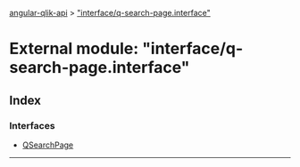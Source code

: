 [angular-qlik-api](../README.md) > ["interface/q-search-page.interface"](../modules/_interface_q_search_page_interface_.md)

# External module: "interface/q-search-page.interface"

## Index

### Interfaces

* [QSearchPage](../interfaces/_interface_q_search_page_interface_.qsearchpage.md)

---

